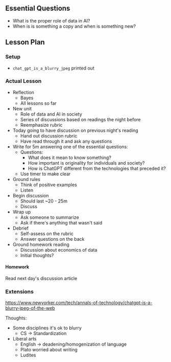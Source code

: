 ## Essential Questions

- What is the proper role of data in AI?
- When is is something a copy and when is something new?

## Lesson Plan

### Setup

- `chat_gpt_is_a_blurry_jpeg` printed out

### Actual Lesson

- Reflection
    - Bayes
    - All lessons so far
- New unit
    - Role of data and AI in society
    - Series of discussions based on readings the night before
    - Reemphasize rubric
- Today going to have discussion on previous night's reading
    - Hand out discussion rubric
    - Have read through it and ask any questions
- Write for 5m answering one of the essential questions:
    - Questions:
        - What does it mean to know something?
        - How important is originality for individuals and society?
        - How is ChatGPT different from the technologies that preceded it?
    - Use timer to make clear
- Ground rules
    - Think of positive examples
    - Listen
- Begin discussion
    - Should last ~20 - 25m
    - Discuss
- Wrap up
    - Ask someone to summarize
    - Ask if there's anything that wasn't said
- Debrief
    - Self-assess on the rubric
    - Answer questions on the back
- Ground homework reading
    - Discussion about economics of data
    - Initial thoughts?

#### Homework

Read next day's discussion article

### Extensions

https://www.newyorker.com/tech/annals-of-technology/chatgpt-is-a-blurry-jpeg-of-the-web

Thoughts:
- Some disciplines it's ok to blurry
    - CS -> Standardization
- Liberal arts
    - English -> deadening/homogenization of language
    - Plato worried about writing
    - Ludites

